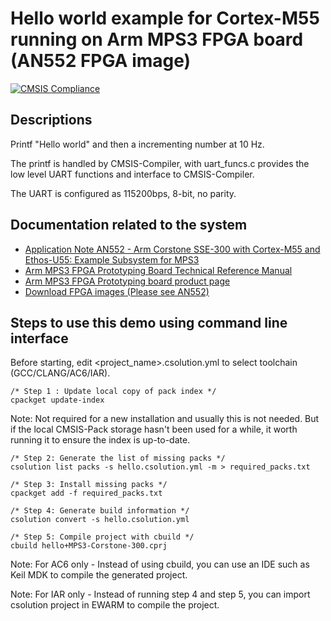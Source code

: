 # Hello world example for Cortex-M55 running on Arm MPS3 FPGA board (AN552 FPGA image)
[![CMSIS Compliance](https://img.shields.io/github/actions/workflow/status/Arm-Examples/EW2024_CMSIS-Toolbox/verify-example2_cm55_mps3_an552.yml?logo=arm&logoColor=0091bd&label=CMSIS%20Compliance)](https://www.keil.arm.com/cmsis)

## Descriptions

Printf "Hello world" and then a incrementing number at 10 Hz.

The printf is handled by CMSIS-Compiler, with uart_funcs.c provides the low level UART functions and interface to CMSIS-Compiler.

The UART is configured as 115200bps, 8-bit, no parity.

## Documentation related to the system

* [Application Note AN552 - Arm Corstone SSE-300 with Cortex-M55 and Ethos-U55: Example Subsystem for MPS3](https://developer.arm.com/documentation/dai0552/latest/)
* [Arm MPS3 FPGA Prototyping Board Technical Reference Manual](https://developer.arm.com/documentation/100765/latest/)
* [Arm MPS3 FPGA Prototyping board product page](https://developer.arm.com/Tools%20and%20Software/MPS3%20FPGA%20Prototyping%20Board)
* [Download FPGA images (Please see AN552)](https://developer.arm.com/downloads/-/download-fpga-images)

## Steps to use this demo using command line interface

Before starting, edit <project_name>.csolution.yml to select toolchain (GCC/CLANG/AC6/IAR).

```
/* Step 1 : Update local copy of pack index */
cpackget update-index
```
Note: Not required for a new installation and usually this is not needed. But if the local CMSIS-Pack storage hasn't been used for a while, it worth running it to ensure the index is up-to-date.
```
/* Step 2: Generate the list of missing packs */
csolution list packs -s hello.csolution.yml -m > required_packs.txt
```
```
/* Step 3: Install missing packs */
cpackget add -f required_packs.txt
```

```
/* Step 4: Generate build information */
csolution convert -s hello.csolution.yml
```

```
/* Step 5: Compile project with cbuild */
cbuild hello+MPS3-Corstone-300.cprj
```
Note: For AC6 only - Instead of using cbuild, you can use an IDE such as Keil MDK to compile the generated project.

Note: For IAR only - Instead of running step 4 and step 5, you can import csolution project in EWARM to compile the project.
